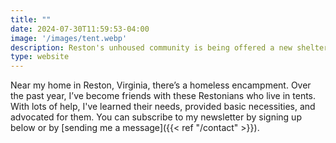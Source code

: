 ```yaml
---
title: ""
date: 2024-07-30T11:59:53-04:00
image: '/images/tent.webp'
description: Reston's unhoused community is being offered a new shelter for nighttime use. Stay updated for new developments!
type: website
---
```


Near my home in Reston, Virginia, there’s a homeless encampment. Over the past year, I’ve become friends with these Restonians who live in tents. With lots of help, I've learned their needs, provided basic necessities, and advocated for them. You can subscribe to my newsletter by signing up below or by [sending me a message]({{< ref "/contact" >}}).